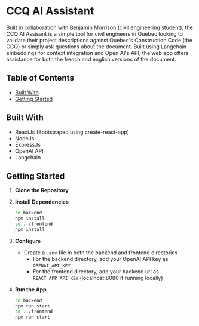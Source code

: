 # CCQ AI Assistant 

Built in collaboration with Benjamin Morrison (civil engineering student), the CCQ AI Assisant is a simple tool for civil engineers in Quebec looking to validate their project descriptions against Quebec's Construction Code (the CCQ) or simply ask questions about the document. Built using Langchain embeddings for context integration and Open AI's API, the web app offers assistance for both the french and english versions of the document.

## Table of Contents 

- [Built With](#built-with)
- [Getting Started](#getting-started)


## Built With

- ReactJs (Bootstraped using create-react-app)
- NodeJs
- ExpressJs
- OpenAI API
- Langchain


## Getting Started 

1. **Clone the Repository**


2. **Install Dependencies**
    ```bash
    cd backend
    npm install
    cd ../frontend
    npm install
    ```

3. **Configure**
    - Create a `.env` file in both the backend and frontend directories
        - For the backend directory, add your OpenAI API key as `OPENAI_API_KEY`
        - For the frontend directory, add your backend url as `REACT_APP_API_KEY` (localhost:8080 if running locally)

4. **Run the App**
    ```bash
    cd backend
    npm run start 
    cd ../frontend
    npm run start
    ```

